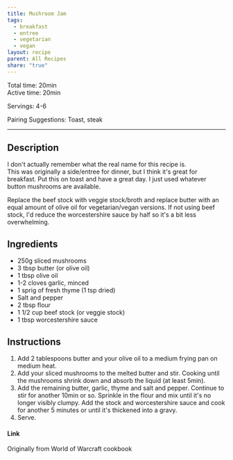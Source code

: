 ```yaml
---
title: Mushroom Jam
tags:
  - breakfast
  - entree
  - vegetarian
  - vegan
layout: recipe
parent: All Recipes
share: "true"
---
```

Total time: 20min  
Active time: 20min  
  
Servings: 4-6  
  
Pairing Suggestions: Toast, steak  
  
---  
## Description  
I don't actually remember what the real name for this recipe is.   
This was originally a side/entree for dinner, but I think it's great for breakfast. Put this on toast and have a great day. I just used whatever button mushrooms are available.  
  
Replace the beef stock with veggie stock/broth and replace butter with an equal amount of olive oil for vegetarian/vegan versions. If not using beef stock, I'd reduce the worcestershire sauce by half so it's a bit less overwhelming.  
## Ingredients  
   
- 250g sliced mushrooms  
- 3 tbsp butter (or olive oil)  
- 1 tbsp olive oil  
- 1-2 cloves garlic, minced  
- 1 sprig of fresh thyme (1 tsp dried)  
- Salt and pepper  
- 2 tbsp flour  
- 1 1/2 cup beef stock (or veggie stock)  
- 1 tbsp worcestershire sauce  
  
  
## Instructions   
1. Add 2 tablespoons butter and your olive oil to a medium frying pan on medium heat.  
2. Add your sliced mushrooms to the melted butter and stir. Cooking until the mushrooms shrink down and absorb the liquid (at least 5min).  
3. Add the remaining butter, garlic, thyme and salt and pepper. Continue to stir for another 10min or so. Sprinkle in the flour and mix until it's no longer visibly clumpy. Add the stock and worcestershire sauce and cook for another 5 minutes or until it's thickened into a gravy.  
4. Serve.  
  
#### Link  
Originally from World of Warcraft cookbook